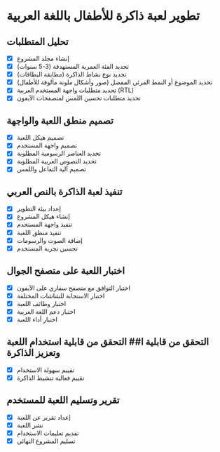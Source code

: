 # تطوير لعبة ذاكرة للأطفال باللغة العربية

## تحليل المتطلبات
- [x] إنشاء مجلد المشروع
- [x] تحديد الفئة العمرية المستهدفة (3-5 سنوات)
- [x] تحديد نوع نشاط الذاكرة (مطابقة البطاقات)
- [x] تحديد الموضوع أو النمط المرئي المفضل (صور وأشكال ملونة مألوفة للأطفال)
- [x] تحديد متطلبات واجهة المستخدم العربية (RTL)
- [x] تحديد متطلبات تحسين اللمس لمتصفحات الآيفون

## تصميم منطق اللعبة والواجهة
- [x] تصميم هيكل اللعبة
- [x] تصميم واجهة المستخدم
- [x] تحديد العناصر الرسومية المطلوبة
- [x] تحديد النصوص العربية المطلوبة
- [x] تصميم آلية التفاعل واللمس

## تنفيذ لعبة الذاكرة بالنص العربي
- [x] إعداد بيئة التطوير
- [x] إنشاء هيكل المشروع
- [x] تنفيذ واجهة المستخدم
- [x] تنفيذ منطق اللعبة
- [x] إضافة الصوت والرسومات
- [x] تحسين تجربة المستخدم

## اختبار اللعبة على متصفح الجوال
- [x] اختبار التوافق مع متصفح سفاري على الآيفون
- [x] اختبار الاستجابة للشاشات المختلفة
- [x] اختبار وظائف اللعبة
- [x] اختبار دعم اللغة العربية
- [x] اختبار أداء اللعبة

## التحقق من قابلية ا## التحقق من قابلية استخدام اللعبة وتعزيز الذاكرة
- [x] تقييم سهولة الاستخدام
- [x] تقييم فعالية تنشيط الذاكرة

## تقرير وتسليم اللعبة للمستخدم
- [x] إعداد تقرير عن اللعبة
- [x] نشر اللعبة
- [x] تقديم تعليمات الاستخدام
- [x] تسليم المشروع النهائي
